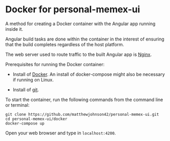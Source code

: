 # Docker for personal-memex-ui

A method for creating a Docker container with the Angular app running inside it.

Angular build tasks are done within the container in the interest of ensuring that the build completes regardless of the host platform.

The web server used to route traffic to the built Angular app is [Nginx](https://hub.docker.com/_/nginx).

Prerequisites for running the Docker container:

* Install of [Docker](https://docs.docker.com/install/). An install of docker-compose might also be necessary if running on Linux. 

* Install of [git](https://git-scm.com/book/en/v2/Getting-Started-Installing-Git).

To start the container, run the following commands from the command line or terminal:

```
git clone https://github.com/matthewjohnson42/personal-memex-ui.git
cd personal-memex-ui/docker
docker-compose up
```

Open your web browser and type in ```localhost:4200```.
